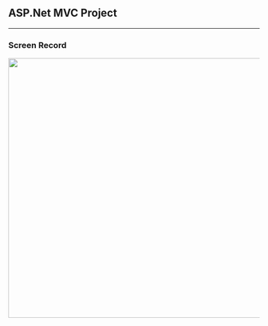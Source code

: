 ## ASP.Net MVC Project
<hr />

### Screen Record
<img src="https://github.com/winhc/project-task/blob/master/assets/pj_task_screen_record.gif" width="1020" height="520">
